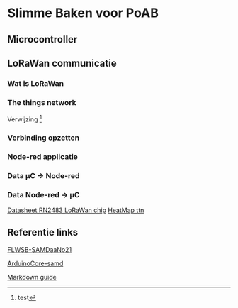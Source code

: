 # Slimme Baken voor PoAB

## Microcontroller


## LoRaWan communicatie
### Wat is LoRaWan
### The things network
Verwijzing [^1]
### Verbinding opzetten
### Node-red applicatie
### Data µC -> Node-red
### Data Node-red -> µC

[Datasheet RN2483 LoRaWan chip](https://ww1.microchip.com/downloads/en/DeviceDoc/50002346C.pdf)
[HeatMap ttn](https://ttnmapper.org/heatmap/)

## Referentie links
[FLWSB-SAMDaaNo21](https://github.com/DaanDekoningKrekels/FLWSB-SAMDaaNo21)

[ArduinoCore-samd](https://github.com/DaanDekoningKrekels/ArduinoCore-samd)

[Markdown guide](https://www.markdownguide.org/cheat-sheet/)

[^1]: test